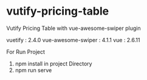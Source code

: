# vutify-pricing-table
Vutify Pricing Table with vue-awesome-swiper plugin 

vuetify : 2.4.0
vue-awesome-swiper : 4.1.1
vue : 2.6.11


For Run Project 
1) npm install in project Directory
2) npm run serve
